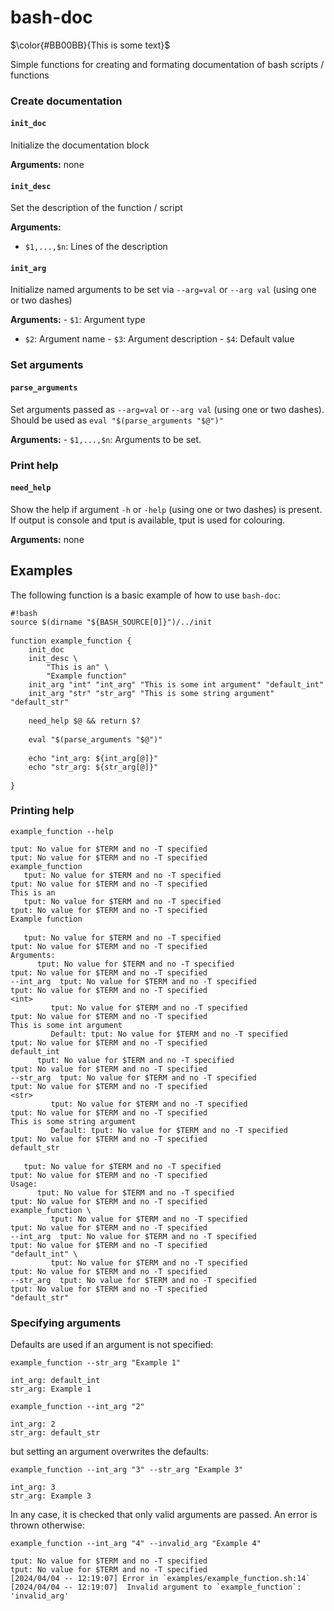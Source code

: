 bash-doc
================

$\color{#BB00BB}{This is some text}$

Simple functions for creating and formating documentation of bash
scripts / functions

### Create documentation

#### `init_doc`

Initialize the documentation block

**Arguments:** none

#### `init_desc`

Set the description of the function / script

**Arguments:**

- `$1,...,$n`: Lines of the description

#### `init_arg`

Initialize named arguments to be set via `--arg=val` or `--arg val`
(using one or two dashes)

**Arguments:** - `$1`: Argument type  
- `$2`: Argument name - `$3`: Argument description - `$4`: Default value

### Set arguments

#### `parse_arguments`

Set arguments passed as `--arg=val` or `--arg val` (using one or two
dashes). Should be used as `eval "$(parse_arguments "$@")"`

**Arguments:** - `$1,...,$n`: Arguments to be set.

### Print help

#### `need_help`

Show the help if argument `-h` or `-help` (using one or two dashes) is
present. If output is console and tput is available, tput is used for
colouring.

**Arguments:** none

## Examples

The following function is a basic example of how to use `bash-doc`:

<pre class="r-output"><code>#!bash</code>
<code>source $(dirname "${BASH_SOURCE[0]}")/../init</code>
<code></code>
<code>function example_function {</code>
<code>    init_doc</code>
<code>    init_desc \</code>
<code>        "This is an" \</code>
<code>        "Example function"</code>
<code>    init_arg "int" "int_arg" "This is some int argument" "default_int"</code>
<code>    init_arg "str" "str_arg" "This is some string argument" "default_str"</code>
<code></code>
<code>    need_help $@ &amp;&amp; return $?</code>
<code></code>
<code>    eval "$(parse_arguments "$@")"</code>
<code></code>
<code>    echo "int_arg: ${int_arg[@]}"</code>
<code>    echo "str_arg: ${str_arg[@]}"</code>
<code></code>
<code>}</code></pre>

### Printing help

<pre class="r-output"><code>example_function --help</code></pre>
<pre class="r-output"><code>tput: No value for $TERM and no -T specified</code>
<code>tput: No value for $TERM and no -T specified</code>
<code>example_function   </code>
<code>   tput: No value for $TERM and no -T specified</code>
<code>tput: No value for $TERM and no -T specified</code>
<code>This is an</code>
<code>   tput: No value for $TERM and no -T specified</code>
<code>tput: No value for $TERM and no -T specified</code>
<code>Example function</code>
<code></code>
<code>   tput: No value for $TERM and no -T specified</code>
<code>tput: No value for $TERM and no -T specified</code>
<code>Arguments:      </code>
<code>      tput: No value for $TERM and no -T specified</code>
<code>tput: No value for $TERM and no -T specified</code>
<code>--int_arg  tput: No value for $TERM and no -T specified</code>
<code>tput: No value for $TERM and no -T specified</code>
<code>&lt;int&gt; </code>
<code>         tput: No value for $TERM and no -T specified</code>
<code>tput: No value for $TERM and no -T specified</code>
<code>This is some int argument</code>
<code>         Default: tput: No value for $TERM and no -T specified</code>
<code>tput: No value for $TERM and no -T specified</code>
<code>default_int</code>
<code>      tput: No value for $TERM and no -T specified</code>
<code>tput: No value for $TERM and no -T specified</code>
<code>--str_arg  tput: No value for $TERM and no -T specified</code>
<code>tput: No value for $TERM and no -T specified</code>
<code>&lt;str&gt; </code>
<code>         tput: No value for $TERM and no -T specified</code>
<code>tput: No value for $TERM and no -T specified</code>
<code>This is some string argument</code>
<code>         Default: tput: No value for $TERM and no -T specified</code>
<code>tput: No value for $TERM and no -T specified</code>
<code>default_str</code>
<code></code>
<code>   tput: No value for $TERM and no -T specified</code>
<code>tput: No value for $TERM and no -T specified</code>
<code>Usage:      </code>
<code>      tput: No value for $TERM and no -T specified</code>
<code>tput: No value for $TERM and no -T specified</code>
<code>example_function \</code>
<code>         tput: No value for $TERM and no -T specified</code>
<code>tput: No value for $TERM and no -T specified</code>
<code>--int_arg  tput: No value for $TERM and no -T specified</code>
<code>tput: No value for $TERM and no -T specified</code>
<code>"default_int" \</code>
<code>         tput: No value for $TERM and no -T specified</code>
<code>tput: No value for $TERM and no -T specified</code>
<code>--str_arg  tput: No value for $TERM and no -T specified</code>
<code>tput: No value for $TERM and no -T specified</code>
<code>"default_str"</code></pre>

### Specifying arguments

Defaults are used if an argument is not specified:

<pre class="r-output"><code>example_function --str_arg "Example 1"</code></pre>
<pre class="r-output"><code>int_arg: default_int</code>
<code>str_arg: Example 1</code></pre>
<pre class="r-output"><code>example_function --int_arg "2"</code></pre>
<pre class="r-output"><code>int_arg: 2</code>
<code>str_arg: default_str</code></pre>

but setting an argument overwrites the defaults:

<pre class="r-output"><code>example_function --int_arg "3" --str_arg "Example 3"</code></pre>
<pre class="r-output"><code>int_arg: 3</code>
<code>str_arg: Example 3</code></pre>

In any case, it is checked that only valid arguments are passed. An
error is thrown otherwise:

<pre class="r-output"><code>example_function --int_arg "4" --invalid_arg "Example 4"</code></pre>
<pre class="r-output"><code>tput: No value for $TERM and no -T specified</code>
<code>tput: No value for $TERM and no -T specified</code>
<code>[2024/04/04 -- 12:19:07] Error in `examples/example_function.sh:14`</code>
<code>[2024/04/04 -- 12:19:07]  Invalid argument to `example_function`: 'invalid_arg'</code></pre>
